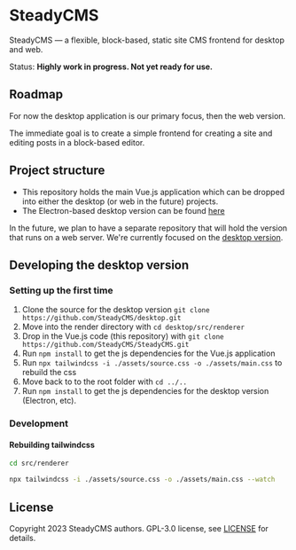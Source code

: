 # SteadyCMS

SteadyCMS — a flexible, block-based, static site CMS frontend for desktop and web.

Status: **Highly work in progress. Not yet ready for use.**


## Roadmap

For now the desktop application is our primary focus, then the web version. 

The immediate goal is to create a simple frontend for creating a site and editing posts in a block-based editor.


## Project structure

- This repository holds the main Vue.js application which can be dropped into either the desktop (or web in the future) projects.
- The Electron-based desktop version can be found [here](https://github.com/SteadyCMS/desktop)

In the future, we plan to have a separate repository that will hold the version that runs on a web server. We're currently focused on the [desktop version](https://github.com/SteadyCMS/desktop).

## Developing the desktop version

### Setting up the first time

1. Clone the source for the desktop version ``git clone https://github.com/SteadyCMS/desktop.git``
2. Move into the render directory with ``cd desktop/src/renderer``
3. Drop in the Vue.js code (this repository) with ``git clone https://github.com/SteadyCMS/SteadyCMS.git``
4. Run ``npm install`` to get the js dependencies for the Vue.js application
5. Run ``npx tailwindcss -i ./assets/source.css -o ./assets/main.css`` to rebuild the css
6. Move back to to the root folder with ``cd ../..``
7. Run ``npm install`` to get the js dependencies for the desktop version (Electron, etc).

### Development

#### Rebuilding tailwindcss

```bash
cd src/renderer
```

```bash
npx tailwindcss -i ./assets/source.css -o ./assets/main.css --watch
```

## License

Copyright 2023 SteadyCMS authors. GPL-3.0 license, see [LICENSE](/LICENSE) for details.
